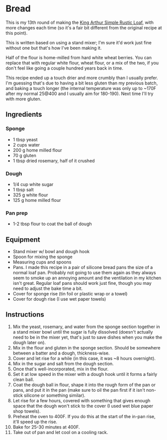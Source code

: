 # Bread

This is my 13th round of making the [King Arthur Simple Rustic Loaf](https://www.kingarthurbaking.com/recipes/a-simple-rustic-loaf-recipe), with more changes each time (so it's a fair bit different from the original recipe at this point).

This is written based on using a stand mixer; I'm sure it'd work just fine without one but that's how I've been making it.

Half of the flour is home-milled from hard white wheat berries. You can replace that with regular white flour, wheat flour, or a mix of the two, if you don't feel like going a couple hundred years back in time.

This recipe ended up a touch drier and more crumbly than I usually prefer. I'm guessing that's due to having a bit less gluten than my previous batch, and baking a touch longer (the internal temperature was only up to ~170F after my normal 25@400 and I usually aim for 180-190). Next time I'll try with more gluten.

## Ingredients

### Sponge
* 1 tbsp yeast
* 2 cups water
* 200 g home milled flour
* 70 g gluten
* 1 tbsp dried rosemary, half of it crushed 

### Dough
* 1/4 cup white sugar
* 1 tbsp salt
* 325 g white flour
* 125 g home milled flour 

### Pan prep
* 1-2 tbsp flour to coat the ball of dough

## Equipment
* Stand mixer w/ bowl and dough hook
* Spoon for mixing the sponge
* Measuring cups and spoons
* Pans. I made this recipe in a pair of silicone bread pans the size of a normal loaf pan. Probably not going to use them again as they always seem to smoke up an annoying amount and the ventilation in my kitchen isn't great. Regular loaf pans should work just fine, though you may need to adjust the bake time a bit.
* Cover for sponge rise (tin foil or plastic wrap or a towel)
* Cover for dough rise (I use wet paper towels)

## Instructions

1. Mix the yeast, rosemary, and water from the sponge section together in a stand mixer bowl until the sugar is fully dissolved (doesn't actually need to be in the mixer yet, that's just to save dishes when you make the dough later on).
2. Mix in the flour and gluten in the sponge section. Should be somewhere between a batter and a dough, thickness-wise.
3. Cover and let rise for a while (in this case, it was ~8 hours overnight).
4. Mix in the sugar and salt from the dough section.
5. Once that's well-incorporated, mix in the flour.
6. Set it at low speed in the mixer with a dough hook until it forms a fairly clean ball.
7. Coat the dough ball in flour, shape it into the rough form of the pan or pans, and put it in the pan (make sure to oil the pan first if it isn't non-stick silicone or something similar).
8. Let rise for a few hours, covered with something that gives enough space that the dough won't stick to the cover (I used wet blue paper shop towels).
9. Preheat the oven to 400F. If you do this at the start of the in-pan rise, it'll speed up the rise.
10. Bake for 25-30 minutes at 400F.
11. Take out of pan and let cool on a cooling rack.
